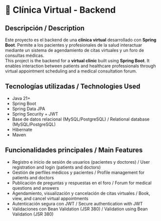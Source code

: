 # 🏥 Clínica Virtual - Backend

## Descripción / Description

Este proyecto es el backend de una **clínica virtual** desarrollado con **Spring Boot**. Permite a los pacientes y profesionales de la salud interactuar mediante un sistema de agendamiento de citas virtuales y un foro de consultas médicas.  
This project is the backend for a **virtual clinic** built using **Spring Boot**. It enables interaction between patients and healthcare professionals through virtual appointment scheduling and a medical consultation forum.

## Tecnologías utilizadas / Technologies Used

- Java 21+  
- Spring Boot  
- Spring Data JPA  
- Spring Security + JWT  
- Base de datos relacional (MySQL/PostgreSQL) / Relational database (MySQL/PostgreSQL)  
- Hibernate  
- Maven

## Funcionalidades principales / Main Features

- Registro e inicio de sesión de usuarios (pacientes y doctores) / User registration and login (patients and doctors)  
- Gestión de perfiles médicos y pacientes / Profile management for patients and doctors  
- Publicación de preguntas y respuestas en el foro / Forum for medical questions and answers  
- Agendamiento, visualización y cancelación de citas virtuales / Book, view, and cancel virtual appointments  
- Autenticación segura con JWT / Secure authentication with JWT  
- Validaciones con Bean Validation (JSR 380) / Validation using Bean Validation (JSR 380)


